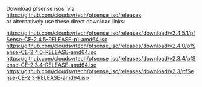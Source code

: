Download pfsense isos' via https://github.com/cloudsvrtech/pfsense_iso/releases   
or alternatively use these direct download links:   


https://github.com/cloudsvrtech/pfsense_iso/releases/download/v2.4.5.1/pfSense-CE-2.4.5-RELEASE-p1-amd64.iso
https://github.com/cloudsvrtech/pfsense_iso/releases/download/v2.4.0/pfSense-CE-2.4.0-RELEASE-amd64.iso    
https://github.com/cloudsvrtech/pfsense_iso/releases/download/v2.3.4/pfSense-CE-2.3.4-RELEASE-amd64.iso   
https://github.com/cloudsvrtech/pfsense_iso/releases/download/v2.3/pfSense-CE-2.3-RELEASE-amd64.iso   

 
